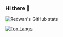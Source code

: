 ### Hi there 👋

![Redwan's GitHub stats](https://github-readme-stats.vercel.app/api?username=redwan-hossain&count_private=true&show_icons=true)

[![Top Langs](https://github-readme-stats.vercel.app/api/top-langs/?username=redwan-hossain&langs_count=8)](https://github.com/redwan-hossain)

